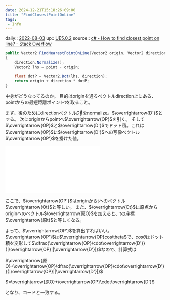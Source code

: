 ```yaml
---
date: 2024-12-21T15:18:26+09:00
title: "FindClosestPointOnLine"
tags:
 - Info
---
```


daily:: [2022-08-03](Daily_Note/2022-08-03.md)
up:: [UE5.0.2](../Bar/App/UE5.0.2.md)
source:: [c# - How to find closest point on line? - Stack Overflow](https://stackoverflow.com/questions/51905268/how-to-find-closest-point-on-line)

```csharp
public Vector2 FindNearestPointOnLine(Vector2 origin, Vector2 direction, Vector2 point)
{
    direction.Normalize();
    Vector2 lhs = point - origin;

    float dotP = Vector2.Dot(lhs, direction);
    return origin + direction * dotP;
}
```

中身がどうなってるのか。
目的はoriginを通るベクトルdirection上にある、pointからの最短距離ポイントtを取ること。

まず、後のためにdirectionベクトル$\overrightarrow{D}$をnormalize。$\overrightarrow{D'}$とする。
次にoriginからpointへ$\overrightarrow{OP}$を引く。
そして$\overrightarrow{OP}$と$\overrightarrow{D'}$でドット積。これは$\overrightarrow{OP}$に$\overrightarrow{D'}$への写像ベクトル$\overrightarrow{OP'}$を掛けた値。

![Drawing 2022-08-06 22.29.47.excalidraw](../Excalidraw/Drawing%202022-08-06%2022.29.47.excalidraw.md)

ここで、$\overrightarrow{OP'}$はoriginからtへのベクトル$\overrightarrow{Ot}$と等しい。
また、$\overrightarrow{Ot}$に原点からoriginへのベクトル$\overrightarrow{原O}$を加えると、tの座標$\overrightarrow{原t}$と等しくなる。

よって、$\overrightarrow{OP'}$を算出すればいい。
$\overrightarrow{OP'}$は$\overrightarrow{OP}cos\theta$で、$cos\theta$はドット積を変形して$\dfrac{\overrightarrow{OP}\cdot\overrightarrow{D'}}{|\overrightarrow{OP}||\overrightarrow{D'}|}$なので、計算式は

$\overrightarrow{原O}+\overrightarrow{OP}\dfrac{\overrightarrow{OP}\cdot\overrightarrow{D'}}{|\overrightarrow{OP}||\overrightarrow{D'}|}$


$=\overrightarrow{原O}+\overrightarrow{OP}\cdot\overrightarrow{D'}$

となり、コードと一致する。